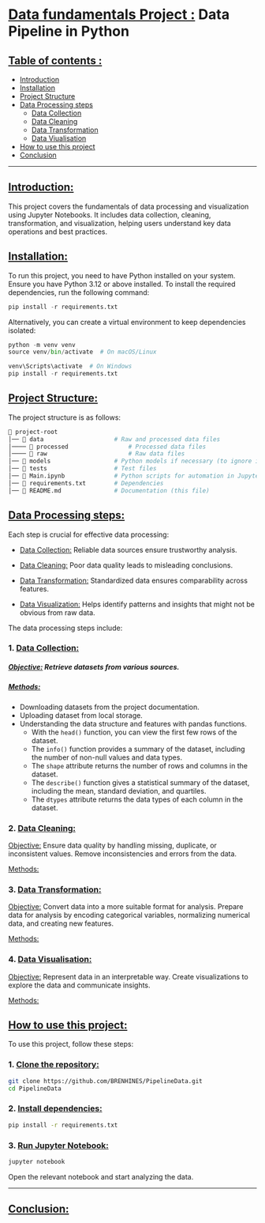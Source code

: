 # <u>Data fundamentals Project :</u> Data Pipeline in Python

## <u>Table of contents :</u>

- [Introduction](#introduction)
- [Installation](#installation)
- [Project Structure](#project-structure)
- [Data Processing steps](#data-processing-steps)
  - [Data Collection](#data-collection)
  - [Data Cleaning](#data-cleaning)
  - [Data Transformation](#data-transformation)
  - [Data Viualisation](#data-visualisation)
- [How to use this project](#how-to-use-this-project)
- [Conclusion](#conclusion)

---

## <a id="introduction"><u>Introduction: </u></a>

This project covers the fundamentals of data processing and visualization using Jupyter Notebooks. 
It includes data collection, cleaning, transformation, and visualization, helping users understand key 
data operations and best practices.

## <a id="installation"><u>Installation:</u></a>

To run this project, you need to have Python installed on your system.
Ensure you have Python 3.12 or above installed. To install the required dependencies, run the following command:

```python
pip install -r requirements.txt
```

Alternatively, you can create a virtual environment to keep dependencies isolated:

```python
python -m venv venv
source venv/bin/activate  # On macOS/Linux

venv\Scripts\activate  # On Windows
pip install -r requirements.txt
```

## <a id="project-structure"><u>Project Structure:</u></a>

The project structure is as follows:

```bash
📂 project-root
│── 📂 data                    # Raw and processed data files
│──── 📂 processed                 # Processed data files
│──── 📂 raw                       # Raw data files
│── 📂 models                  # Python models if necessary (to ignore in this case)
│── 📂 tests                   # Test files
│── 📜 Main.ipynb              # Python scripts for automation in Jupyter Notebook
│── 📜 requirements.txt        # Dependencies
│── 📜 README.md               # Documentation (this file)
```

## <a id="data-processing-steps"><u>Data Processing steps:</u></a>

Each step is crucial for effective data processing:

- <u>Data Collection:</u> Reliable data sources ensure trustworthy analysis.

- <u>Data Cleaning:</u> Poor data quality leads to misleading conclusions.

- <u>Data Transformation:</u> Standardized data ensures comparability across features.

- <u>Data Visualization:</u> Helps identify patterns and insights that might not be obvious from raw data.

The data processing steps include:

### 1. <a id="data-collection"><u>Data Collection:</u></a>

##### <u>Objective:</u> Retrieve datasets from various sources.

##### <u>Methods:</u>
- Downloading datasets from the project documentation.
- Uploading dataset from local storage.
- Understanding the data structure and features with pandas functions.
  - With the `head()` function, you can view the first few rows of the dataset.
  - The `info()` function provides a summary of the dataset, including the number of non-null values and data types.
  - The `shape` attribute returns the number of rows and columns in the dataset.
  - The `describe()` function gives a statistical summary of the dataset, including the mean, standard deviation, and quartiles.
  - The `dtypes` attribute returns the data types of each column in the dataset.



### 2. <a id="data-cleaning"><u>Data Cleaning:</u></a>

<u>Objective:</u> Ensure data quality by handling missing, duplicate, or inconsistent values. Remove inconsistencies and errors from the data.

<u>Methods:</u>


### 3. <a id="data-transformation"><u>Data Transformation:</u></a>

<u>Objective:</u> Convert data into a more suitable format for analysis. Prepare data for analysis by encoding categorical variables, normalizing numerical data, and creating new features.

<u>Methods:</u>


### 4. <a id="data-visualisation"><u>Data Visualisation:</u></a>

<u>Objective:</u> Represent data in an interpretable way. Create visualizations to explore the data and communicate insights.

<u>Methods:</u>


## <a id="how-to-use-this-project"><u>How to use this project:</u></a>

To use this project, follow these steps:

### 1. <u>Clone the repository:</u>

```bash
git clone https://github.com/BRENHINES/PipelineData.git
cd PipelineData
```

### 2. <u>Install dependencies:</u>

```bash
pip install -r requirements.txt
```

### 3. <u>Run Jupyter Notebook:</u>

```bash
jupyter notebook
```
Open the relevant notebook and start analyzing the data.

---

## <a id="conclusion"><u>Conclusion:</u></a>

